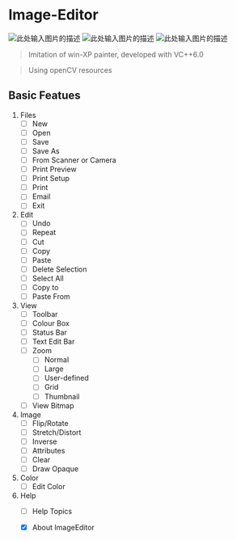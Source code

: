  **Image-Editor**
================

![此处输入图片的描述][2] ![此处输入图片的描述][3] ![此处输入图片的描述][4]
>  Imitation of win-XP painter, developed with VC++6.0

>  Using openCV resources


Basic Featues
---------------

 1. Files
    - [ ] New
    - [ ] Open
    - [ ] Save
    - [ ] Save As
    - [ ] From Scanner or Camera
    - [ ] Print Preview
    - [ ] Print Setup
    - [ ] Print
    - [ ] Email
    - [ ] Exit
 2. Edit
    - [ ] Undo
    - [ ] Repeat
    - [ ] Cut
    - [ ] Copy
    - [ ] Paste
    - [ ] Delete Selection
    - [ ] Select All
    - [ ] Copy to
    - [ ] Paste From
 3. View
    - [ ] Toolbar
    - [ ] Colour Box
    - [ ] Status Bar
    - [ ] Text Edit Bar
    - [ ] Zoom
        - [ ] Normal
        - [ ] Large
        - [ ] User-defined
        - [ ] Grid
        - [ ] Thumbnail
    - [ ] View Bitmap
 4. Image
    - [ ] Flip/Rotate
    - [ ] Stretch/Distort
    - [ ] Inverse
    - [ ] Attributes
    - [ ] Clear
    - [ ] Draw Opaque
 5. Color
    - [ ] Edit Color
 6. Help
    - [ ] Help Topics
    - [x] About ImageEditor



  [2]: https://img.shields.io/badge/language-C++-green.svg
  [3]: https://img.shields.io/badge/platform-win--32%20%7C%20win--64-lightgrey.svg
  [4]: https://img.shields.io/travis/rust-lang/rust/master.svg
  [5]: https://img.shields.io/badge/in%20progress-0-yellow.svg
